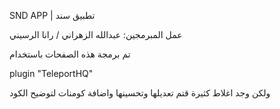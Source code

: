 SND APP | تطبيق سند

عمل المبرمجين: عبدالله الزهراني / رانا الرسيني


تم برمجة هذه الصفحات باستخدام
 
plugin "TeleportHQ"


ولكن وجد اغلاط كثيرة قتم تعديلها وتحسينها واضافة كومنات لتوضيح الكود
